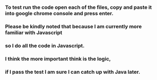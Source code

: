 ### To test run the code open each of the files, copy and paste it into google chrome console and press enter.

### Please be kindly noted that because I am currently more familiar with Javascript 
### so I do all the code in Javascript. 
### I think the more important think is the logic, 
### if I pass the test I am sure I can catch up with Java later.